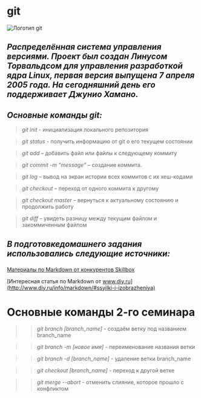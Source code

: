 # **git**
![Логотип git](git_logo.jpg)
## *Распределённая система управления версиями. Проект был создан Линусом Торвальдсом для управления разработкой ядра Linux, первая версия выпущена 7 апреля 2005 года. На сегодняшний день его поддерживает Джунио Хамано.*<p>
##  ***Основные команды git:***
<p>

> *git init* - инициализация локального репозитория

> *git status* - получить информацию от git о его текущем состоянии

> *git add* – добавить файл или файлы к следующему коммиту

> *git commit -m “message”* – создание коммита.

> *git log* – вывод на экран истории всех коммитов с их хеш-кодами

> *git checkout* – переход от одного коммита к другому

> *git checkout master* – вернуться к актуальному состоянию и продолжить работу

> *git diff* – увидеть разницу между текущим файлом и закоммиченным файлом <p>
## ***В подготовкедомашнего задания использовались следующие источники:*** <p>

[Материалы по Markdown от конкурентов Skillbox](https://skillbox.ru/media/code/yazyk-razmetki-markdown-shpargalka-po-sintaksisu-s-primerami/#stk-18)

[Интересная статья по Markdown от www.diy.ru](http://www.diy.ru/info/markdown/#ssyilki-i-izobrazheniya)

# Основные команды 2-го семинара

>> *git branch [branch_name]* - создаём ветку под названием branch_name

>> *git branch -m [новое имя]* - переименование названия ветки

>> *git branch -d [branch_name]* - удаление ветки branch_name

>> *git checkout [branch_name]* - переход к другой ветке

>> *git merge --abort* - отменить слияние, которое прошло с конфликтом